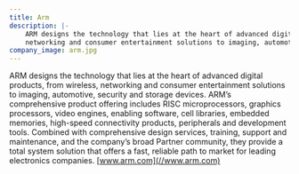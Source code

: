 ```yaml
---
title: Arm
description: |-
    ARM designs the technology that lies at the heart of advanced digital products, from wireless,
    networking and consumer entertainment solutions to imaging, automotive, security and storage devices.
company_image: arm.jpg
---
```

ARM designs the technology that lies at the heart of advanced digital products, from wireless, networking and consumer entertainment solutions to imaging, automotive, security and storage devices. ARM’s comprehensive product offering includes RISC microprocessors, graphics processors, video engines, enabling software, cell libraries, embedded memories, high-speed connectivity products, peripherals and development tools. Combined with comprehensive design services, training, support and maintenance, and the company’s broad Partner community, they provide a total system solution that offers a fast, reliable path to market for leading electronics companies. [www.arm.com](//www.arm.com)
